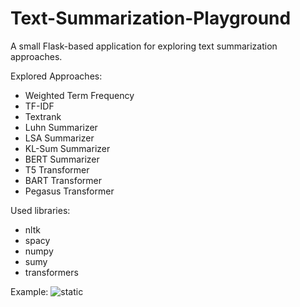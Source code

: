 # Text-Summarization-Playground

A small Flask-based application for exploring text summarization approaches.

Explored Approaches:
  - Weighted Term Frequency
  - TF-IDF
  - Textrank
  - Luhn Summarizer
  - LSA Summarizer
  - KL-Sum Summarizer
  - BERT Summarizer
  - T5 Transformer
  - BART Transformer
  - Pegasus Transformer

Used libraries:
  - nltk
  - spacy
  - numpy
  - sumy
  - transformers

Example:
![static](/static/Screenshot.png)
